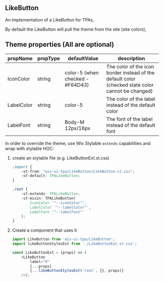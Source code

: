 ## LikeButton
An implementation of a LikeButton for TPAs,

By default the LikeButton will pull the theme from the site (site colors),

## Theme properties (All are optional)

| propName   | propType | defaultValue                     | description                                                                                       |
|------------|----------|----------------------------------|---------------------------------------------------------------------------------------------------|
| IconColor  | string   | color-5 (when checked - #F64D43) | The color of the icon border instead of the default color (checked state color cannot be changed) |
| LabelColor | string   | color-5                          | The color of the label instead of the default color                                               |
| LabelFont  | string   | Body-M 12px/16px                 | The font of the label instead of the default font                                                 |

In order to override the theme, use Wix Stylable `extends` capabilities and wrap with stylable HOC:

1. create an stylable file (e.g. LikeButtonExt.st.css)
    ``` css
    :import {
        -st-from: "wix-ui-tpa/LikeButton/LikeButton.st.css";
        -st-default: TPALikeButton;
    }
    
    .root {
        -st-extends: TPALikeButton;
        -st-mixin: TPALikeButton(
            IconColor '"--iconColor"',
            LabelColor '"--labelColor"',
            LabelFont '"--labelFont"'
        );
    }

    ```

2. Create a component that uses it
    ``` javascript
    import LikeButton from 'wix-ui-tpa/LikeButton';
    import likeButtonStylesExt from './LikeButtonExt.st.css';

    const LikeButtonExt = (props) => (
        <LikeButton 
            label="0"
            {...props}
            {...likeButtonStylesExt('root', {}, props)}
        />);
    ```
